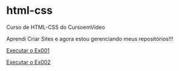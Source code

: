 # html-css
 Curso de HTML-CSS do CursoemVídeo

Aprendi Criar Sites e agora estou gerenciando meus repositórios!!!

<a href="https://kbrallll.github.io/html-css/exercicios/ex001/index.html" target="blank">Executar o Ex001</a>

<a href="https://kbrallll.github.io/html-css/exercicios/ex002/index.html" target="blank">Executar o Ex002</a>